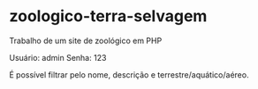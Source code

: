 # zoologico-terra-selvagem
Trabalho de um site de zoológico em PHP

Usuário: admin
Senha: 123

É possível filtrar pelo nome, descrição e terrestre/aquático/aéreo.